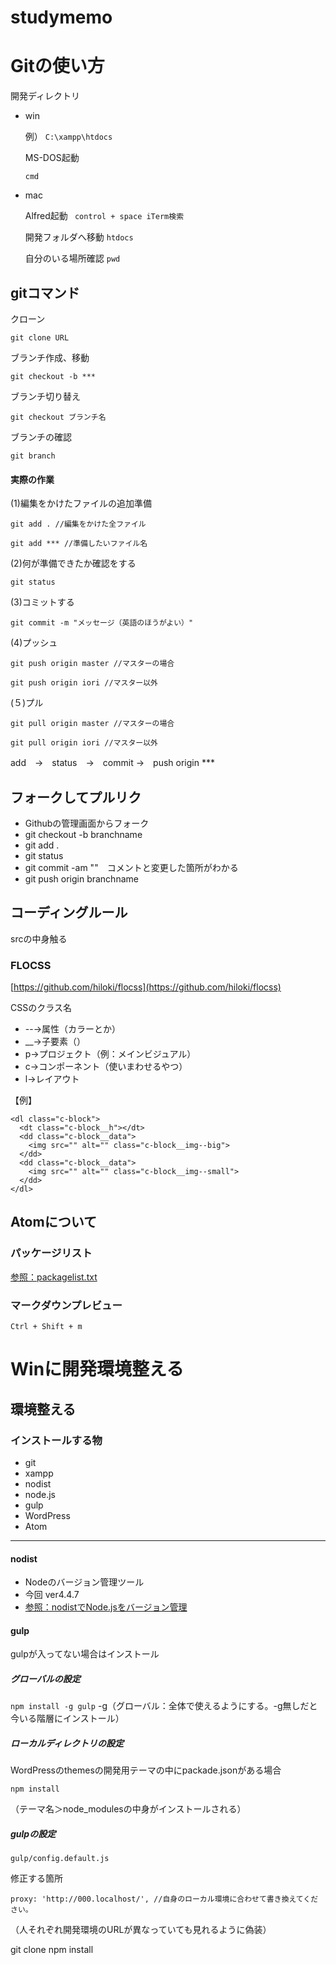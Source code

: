 # studymemo

# Gitの使い方
開発ディレクトリ

- win

  例）
``` C:\xampp\htdocs ```

  MS-DOS起動

  ``` cmd ```

- mac

  Alfred起動 ``` control + space iTerm検索　```

  開発フォルダへ移動 ``` htdocs ```

  自分のいる場所確認 ``` pwd ```

## gitコマンド
クローン

  ``` git clone URL ```

ブランチ作成、移動

  ``` git checkout -b *** ```

ブランチ切り替え

  ``` git checkout ブランチ名 ```

ブランチの確認

  ``` git branch ```





#### 実際の作業

(1)編集をかけたファイルの追加準備
```
git add . //編集をかけた全ファイル
```
```
git add *** //準備したいファイル名
```

(2)何が準備できたか確認をする
```
git status
```

(3)コミットする
```  
git commit -m "メッセージ（英語のほうがよい）"
```

(4)プッシュ
```
git push origin master //マスターの場合
```
```
git push origin iori //マスター以外
```

(５)プル
```
git pull origin master //マスターの場合
```
```
git pull origin iori //マスター以外
```


add　→　status　→　commit →　push origin ***

## フォークしてプルリク

- Githubの管理画面からフォーク
- git checkout -b branchname
- git add .
- git status
- git commit -am ""　コメントと変更した箇所がわかる
- git push origin branchname



## コーディングルール

srcの中身触る

### FLOCSS
[https://github.com/hiloki/flocss](https://github.com/hiloki/flocss)

CSSのクラス名
- --→属性（カラーとか）
- __→子要素（）
- p→プロジェクト（例：メインビジュアル）
- c→コンポーネント（使いまわせるやつ）
- l→レイアウト

【例】
```
<dl class="c-block">
  <dt class="c-block__h"></dt>
  <dd class="c-block__data">
    <img src="" alt="" class="c-block__img--big">
  </dd>
  <dd class="c-block__data">
    <img src="" alt="" class="c-block__img--small">
  </dd>
</dl>
```

## Atomについて
### パッケージリスト

[参照：packagelist.txt](https://github.com/yat8823jp/atomcy/blob/master/packagelist.txt)

### マークダウンプレビュー
``` Ctrl + Shift + m ```



# Winに開発環境整える

## 環境整える

### インストールする物
- git
- xampp
- nodist
- node.js
- gulp
- WordPress
- Atom

***
#### nodist
- Nodeのバージョン管理ツール
- 今回 ver4.4.7
- [参照：nodistでNode.jsをバージョン管理](http://qiita.com/satoyan419/items/56e0b5f35912b9374305)


#### gulp
gulpが入ってない場合はインストール
##### グローバルの設定
``` npm install -g gulp ```
-g（グローバル：全体で使えるようにする。-g無しだと今いる階層にインストール）

##### ローカルディレクトリの設定
WordPressのthemesの開発用テーマの中にpackade.jsonがある場合

``` npm install ```

（テーマ名＞node_modulesの中身がインストールされる）

##### gulpの設定

``` gulp/config.default.js ```

修正する箇所
```
proxy: 'http://000.localhost/', //自身のローカル環境に合わせて書き換えてください。
```
（人それぞれ開発環境のURLが異なっていても見れるように偽装）



git clone
npm install
